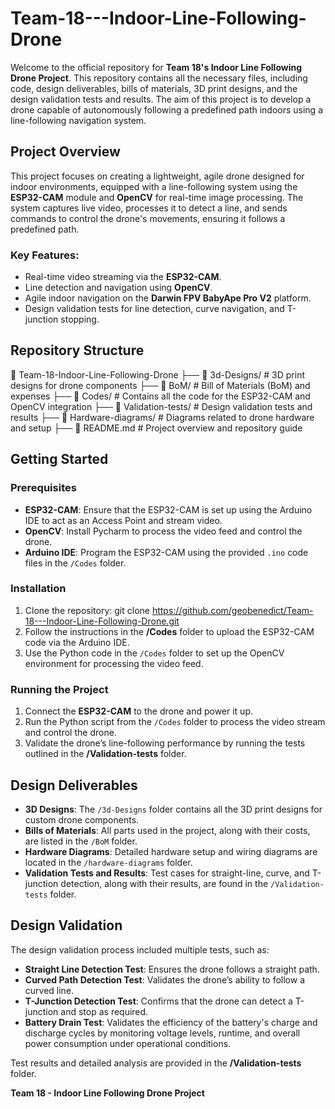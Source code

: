 # Team-18---Indoor-Line-Following-Drone

Welcome to the official repository for **Team 18's Indoor Line Following Drone Project**. This repository contains all the necessary files, including code, design deliverables, bills of materials, 3D print designs, and the design validation tests and results. The aim of this project is to develop a drone capable of autonomously following a predefined path indoors using a line-following navigation system.

## Project Overview

This project focuses on creating a lightweight, agile drone designed for indoor environments, equipped with a line-following system using the **ESP32-CAM** module and **OpenCV** for real-time image processing. The system captures live video, processes it to detect a line, and sends commands to control the drone's movements, ensuring it follows a predefined path.

### Key Features:
- Real-time video streaming via the **ESP32-CAM**.
- Line detection and navigation using **OpenCV**.
- Agile indoor navigation on the **Darwin FPV BabyApe Pro V2** platform.
- Design validation tests for line detection, curve navigation, and T-junction stopping.

## Repository Structure
📂 Team-18-Indoor-Line-Following-Drone ├── 📂 3d-Designs/ # 3D print designs for drone components ├── 📂 BoM/ # Bill of Materials (BoM) and expenses ├── 📂 Codes/ # Contains all the code for the ESP32-CAM and OpenCV integration  ├── 📂 Validation-tests/ # Design validation tests and results ├── 📂 Hardware-diagrams/ # Diagrams related to drone hardware and setup ├── 📄 README.md # Project overview and repository guide

## Getting Started

### Prerequisites

- **ESP32-CAM**: Ensure that the ESP32-CAM is set up using the Arduino IDE to act as an Access Point and stream video.
- **OpenCV**: Install   Pycharm to process the video feed and control the drone.
- **Arduino IDE**: Program the ESP32-CAM using the provided `.ino` code files in the `/Codes` folder.

### Installation

1. Clone the repository:
git clone https://github.com/geobenedict/Team-18---Indoor-Line-Following-Drone.git
2. Follow the instructions in the **/Codes** folder to upload the ESP32-CAM code via the Arduino IDE.
3. Use the Python code in the `/Codes` folder to set up the OpenCV environment for processing the video feed.

### Running the Project

1. Connect the **ESP32-CAM** to the drone and power it up.
2. Run the Python script from the `/Codes` folder to process the video stream and control the drone.
3. Validate the drone’s line-following performance by running the tests outlined in the **/Validation-tests** folder.

## Design Deliverables

- **3D Designs**: The `/3d-Designs` folder contains all the 3D print designs for custom drone components.
- **Bills of Materials**: All parts used in the project, along with their costs, are listed in the `/BoM` folder.
- **Hardware Diagrams**: Detailed hardware setup and wiring diagrams are located in the `/hardware-diagrams` folder.
- **Validation Tests and Results**: Test cases for straight-line, curve, and T-junction detection, along with their results, are found in the `/Validation-tests` folder.

## Design Validation

The design validation process included multiple tests, such as:
- **Straight Line Detection Test**: Ensures the drone follows a straight path.
- **Curved Path Detection Test**: Validates the drone’s ability to follow a curved line.
- **T-Junction Detection Test**: Confirms that the drone can detect a T-junction and stop as required.
- **Battery Drain Test**: Validates the efficiency of the battery's charge and discharge cycles by monitoring voltage levels, runtime, and overall power consumption under operational conditions.

Test results and detailed analysis are provided in the **/Validation-tests** folder.

**Team 18 - Indoor Line Following Drone Project**
